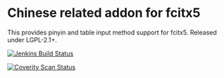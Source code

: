 Chinese related addon for fcitx5
================================================
This provides pinyin and table input method support for fcitx5. Released
under LGPL-2.1+.

[![Jenkins Build Status](https://img.shields.io/jenkins/s/https/jenkins.fcitx-im.org/job/fcitx5-chinese-addons.svg)](https://jenkins.fcitx-im.org/job/fcitx5-chinese-addons/)

[![Coverity Scan Status](https://img.shields.io/coverity/scan/11995.svg)](https://scan.coverity.com/projects/fcitx-fcitx5-chinese-addons)
